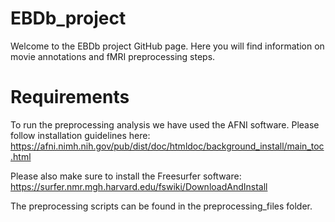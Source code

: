 # EBDb_project

Welcome to the EBDb project GitHub page. Here you will find information on movie annotations and fMRI preprocessing steps.

# Requirements
To run the preprocessing analysis we have used the AFNI software. Please follow installation guidelines here:
https://afni.nimh.nih.gov/pub/dist/doc/htmldoc/background_install/main_toc.html

Please also make sure to install the Freesurfer software:
https://surfer.nmr.mgh.harvard.edu/fswiki/DownloadAndInstall

The preprocessing scripts can be found in the preprocessing_files folder.
